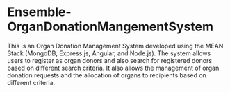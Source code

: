 # Ensemble-OrganDonationMangementSystem

This is an Organ Donation Management System developed using the MEAN Stack (MongoDB, Express.js, Angular, and Node.js). The system allows users to register as organ donors and also search for registered donors based on different search criteria. It also allows the management of organ donation requests and the allocation of organs to recipients based on different criteria.
